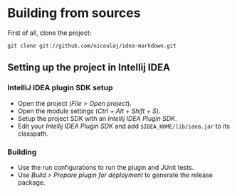 Building from sources
=====================

First of all, clone the project:

    git clone git://github.com/nicoulaj/idea-markdown.git


Setting up the project in Intellij IDEA
---------------------------------------

### IntelliJ IDEA plugin SDK setup

* Open the project (*File > Open project*).
* Open the module settings (*Ctrl + Alt + Shift + S*).
* Setup the project SDK with an *Intellij IDEA Plugin SDK*.
* Edit your *Intellij IDEA Plugin SDK* and add `$IDEA_HOME/lib/idea.jar` to its classpath.

### Building

* Use the run configurations to run the plugin and JUnit tests.
* Use *Build > Prepare plugin for deployment* to generate the release package.
